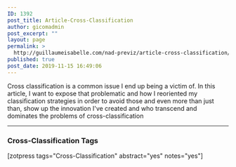 ```yaml
---
ID: 1392
post_title: Article-Cross-Classification
author: gicomadmin
post_excerpt: ""
layout: page
permalink: >
  http://guillaumeisabelle.com/nad-previz/article-cross-classification/
published: true
post_date: 2019-11-15 16:49:06
---
```

<!-- wp:paragraph -->

Cross classification is a common issue I end up being a victim of. In this article, I want to expose that problematic and how I reoriented my classification strategies in order to avoid those and even more than just than, show up the innovation I've created and who transcend and dominates the problems of cross-classification

<!-- /wp:paragraph -->

<!-- wp:separator -->

<hr class="wp-block-separator" />

<!-- /wp:separator -->

<!-- wp:heading {"level":3} -->

### Cross-Classification Tags

<!-- /wp:heading -->

<!-- wp:shortcode --> [zotpress tags="Cross-Classification" abstract="yes" notes="yes"] 

<!-- /wp:shortcode -->